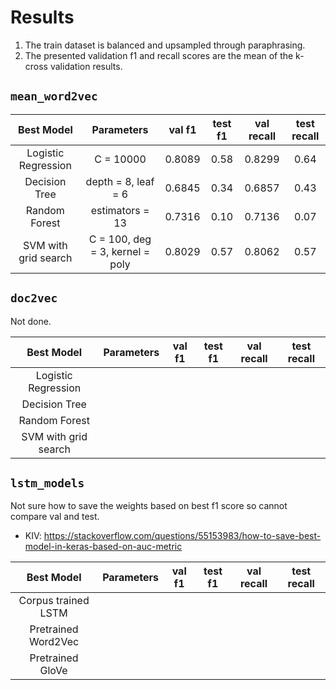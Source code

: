 # Results
1. The train dataset is balanced and upsampled through paraphrasing.
2. The presented validation f1 and recall scores are the mean of the k-cross validation results.

## `mean_word2vec`

Best Model | Parameters | val f1 | test f1 | val recall | test recall 
:-----: | :-----: | :-----: | :-----: | :-----: | :-----:
Logistic Regression | C = 10000 | 0.8089 | 0.58 | 0.8299 | 0.64
Decision Tree | depth = 8, leaf = 6 | 0.6845 | 0.34 | 0.6857 | 0.43
Random Forest | estimators = 13 | 0.7316 | 0.10 | 0.7136 | 0.07
SVM with grid search | C = 100, deg = 3, kernel = poly | 0.8029 | 0.57 | 0.8062 | 0.57

## `doc2vec`
Not done.

Best Model | Parameters | val f1 | test f1 | val recall | test recall 
:-----: | :-----: | :-----: | :-----: | :-----: | :-----:
Logistic Regression | 
Decision Tree | 
Random Forest | 
SVM with grid search | 

## `lstm_models`
Not sure how to save the weights based on best f1 score so cannot compare val and test.
- KIV: https://stackoverflow.com/questions/55153983/how-to-save-best-model-in-keras-based-on-auc-metric

Best Model | Parameters | val f1 | test f1 | val recall | test recall 
:-----: | :-----: | :-----: | :-----: | :-----: | :-----:
Corpus trained LSTM |
Pretrained Word2Vec |
Pretrained GloVe |